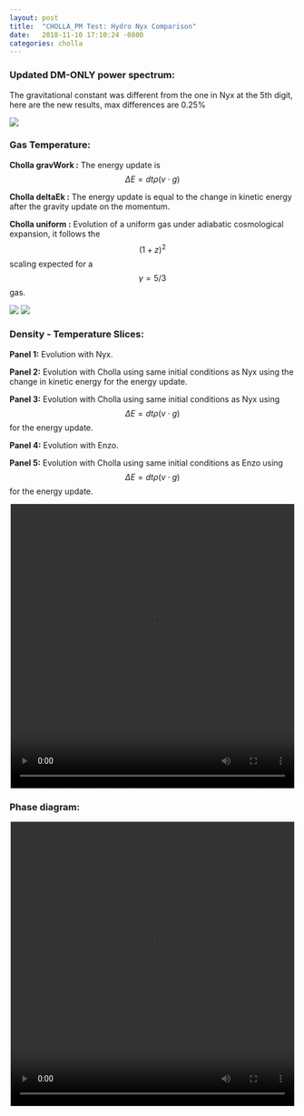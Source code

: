 ```yaml
---
layout: post
title:  "CHOLLA_PM Test: Hydro Nyx Comparison"
date:   2018-11-10 17:10:24 -0800
categories: cholla
---
```





### Updated DM-ONLY power spectrum:

The gravitational constant was different from the one in Nyx at the 5th digit, here are the new results, max differences are 0.25%

<img src="{{ site.url }}assets/images/power_dm_nyx_256_1.png">


### Gas Temperature:


**Cholla gravWork :** The energy update is $$\Delta E = dt \rho(  v \cdot  g) $$

**Cholla deltaEk :** The energy update is equal to the change in kinetic energy after the gravity update on the momentum.

**Cholla uniform :** Evolution of a uniform gas under adiabatic cosmological expansion, it follows the $$(1+z)^2 $$ scaling expected for a $$\gamma = 5/3 $$ gas.

<img src="{{ site.url }}assets/images/temp_nyx_vol.png">

<img src="{{ site.url }}assets/images/temp_nyx_mass.png">

### Density - Temperature Slices:

**Panel 1:** Evolution with Nyx.

**Panel 2:** Evolution with Cholla using same initial conditions as Nyx using the change in kinetic energy for the energy update.

**Panel 3:** Evolution with Cholla using same initial conditions as Nyx using $$\Delta E = dt \rho(  v \cdot  g) $$ for the energy update.

**Panel 4:** Evolution with Enzo.

**Panel 5:** Evolution with Cholla using same initial conditions as Enzo using $$\Delta E = dt \rho(  v \cdot  g) $$ for the energy update.


<div style="text-align: center">
<video src="{{ site.url }}assets/videos/density_temp.mp4" width="500" height="500" controls preload> </video>
</div>

### Phase diagram:


<div style="text-align: center">
<video src="{{ site.url }}assets/videos/thermal_history_1.mp4" width="500" height="500" controls preload> </video>
</div>
